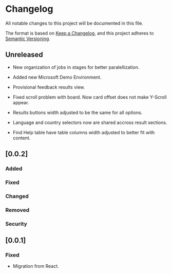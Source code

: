# Changelog
All notable changes to this project will be documented in this file.

The format is based on [Keep a Changelog](https://keepachangelog.com/en/1.0.0/), and this project adheres to [Semantic Versioning](https://semver.org/spec/v2.0.0.html).

## Unreleased
- New organization of jobs in stages for better paralellization.
- Added new Microsoft Demo Environment.
- Provisional feedback results view.

- Fixed scroll problem with board. Now card offset does not make Y-Scroll appear.
- Results buttons width adjusted to be the same for all options.
- Language and country selectors now are shared accross result sections.
- Find Help table have table columns width adjusted to better fit with content.

## [0.0.2]
### Added
### Fixed
### Changed
### Removed
### Security

## [0.0.1]
### Fixed
- Migration from React.
